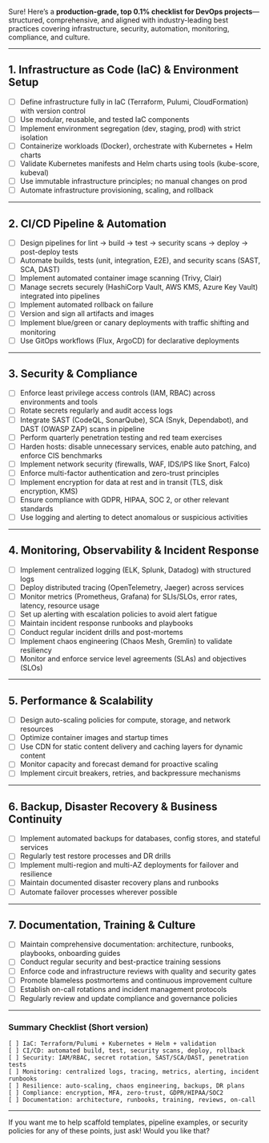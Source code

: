Sure! Here’s a **production-grade, top 0.1% checklist for DevOps projects**—structured, comprehensive, and aligned with industry-leading best practices covering infrastructure, security, automation, monitoring, compliance, and culture.

---

## 1. Infrastructure as Code (IaC) & Environment Setup

* [ ] Define infrastructure fully in IaC (Terraform, Pulumi, CloudFormation) with version control
* [ ] Use modular, reusable, and tested IaC components
* [ ] Implement environment segregation (dev, staging, prod) with strict isolation
* [ ] Containerize workloads (Docker), orchestrate with Kubernetes + Helm charts
* [ ] Validate Kubernetes manifests and Helm charts using tools (kube-score, kubeval)
* [ ] Use immutable infrastructure principles; no manual changes on prod
* [ ] Automate infrastructure provisioning, scaling, and rollback

---

## 2. CI/CD Pipeline & Automation

* [ ] Design pipelines for lint → build → test → security scans → deploy → post-deploy tests
* [ ] Automate builds, tests (unit, integration, E2E), and security scans (SAST, SCA, DAST)
* [ ] Implement automated container image scanning (Trivy, Clair)
* [ ] Manage secrets securely (HashiCorp Vault, AWS KMS, Azure Key Vault) integrated into pipelines
* [ ] Implement automated rollback on failure
* [ ] Version and sign all artifacts and images
* [ ] Implement blue/green or canary deployments with traffic shifting and monitoring
* [ ] Use GitOps workflows (Flux, ArgoCD) for declarative deployments

---

## 3. Security & Compliance

* [ ] Enforce least privilege access controls (IAM, RBAC) across environments and tools
* [ ] Rotate secrets regularly and audit access logs
* [ ] Integrate SAST (CodeQL, SonarQube), SCA (Snyk, Dependabot), and DAST (OWASP ZAP) scans in pipeline
* [ ] Perform quarterly penetration testing and red team exercises
* [ ] Harden hosts: disable unnecessary services, enable auto patching, and enforce CIS benchmarks
* [ ] Implement network security (firewalls, WAF, IDS/IPS like Snort, Falco)
* [ ] Enforce multi-factor authentication and zero-trust principles
* [ ] Implement encryption for data at rest and in transit (TLS, disk encryption, KMS)
* [ ] Ensure compliance with GDPR, HIPAA, SOC 2, or other relevant standards
* [ ] Use logging and alerting to detect anomalous or suspicious activities

---

## 4. Monitoring, Observability & Incident Response

* [ ] Implement centralized logging (ELK, Splunk, Datadog) with structured logs
* [ ] Deploy distributed tracing (OpenTelemetry, Jaeger) across services
* [ ] Monitor metrics (Prometheus, Grafana) for SLIs/SLOs, error rates, latency, resource usage
* [ ] Set up alerting with escalation policies to avoid alert fatigue
* [ ] Maintain incident response runbooks and playbooks
* [ ] Conduct regular incident drills and post-mortems
* [ ] Implement chaos engineering (Chaos Mesh, Gremlin) to validate resiliency
* [ ] Monitor and enforce service level agreements (SLAs) and objectives (SLOs)

---

## 5. Performance & Scalability

* [ ] Design auto-scaling policies for compute, storage, and network resources
* [ ] Optimize container images and startup times
* [ ] Use CDN for static content delivery and caching layers for dynamic content
* [ ] Monitor capacity and forecast demand for proactive scaling
* [ ] Implement circuit breakers, retries, and backpressure mechanisms

---

## 6. Backup, Disaster Recovery & Business Continuity

* [ ] Implement automated backups for databases, config stores, and stateful services
* [ ] Regularly test restore processes and DR drills
* [ ] Implement multi-region and multi-AZ deployments for failover and resilience
* [ ] Maintain documented disaster recovery plans and runbooks
* [ ] Automate failover processes wherever possible

---

## 7. Documentation, Training & Culture

* [ ] Maintain comprehensive documentation: architecture, runbooks, playbooks, onboarding guides
* [ ] Conduct regular security and best-practice training sessions
* [ ] Enforce code and infrastructure reviews with quality and security gates
* [ ] Promote blameless postmortems and continuous improvement culture
* [ ] Establish on-call rotations and incident management protocols
* [ ] Regularly review and update compliance and governance policies

---

### Summary Checklist (Short version)

```text
[ ] IaC: Terraform/Pulumi + Kubernetes + Helm + validation  
[ ] CI/CD: automated build, test, security scans, deploy, rollback  
[ ] Security: IAM/RBAC, secret rotation, SAST/SCA/DAST, penetration tests  
[ ] Monitoring: centralized logs, tracing, metrics, alerting, incident runbooks  
[ ] Resilience: auto-scaling, chaos engineering, backups, DR plans  
[ ] Compliance: encryption, MFA, zero-trust, GDPR/HIPAA/SOC2  
[ ] Documentation: architecture, runbooks, training, reviews, on-call  
```

---

If you want me to help scaffold templates, pipeline examples, or security policies for any of these points, just ask! Would you like that?
